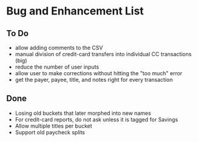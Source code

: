 # Bug and Enhancement List

## To Do

- allow adding comments to the CSV
- manual division of credit-card transfers into individual CC transactions (big)
- reduce the number of user inputs
- allow user to make corrections without hitting the "too much" error
- get the payer, payee, title, and notes right for every transaction

## Done

- Losing old buckets that later morphed into new names
- For credit-card reports, do not ask unless it is tagged for Savings
- Allow multiple titles per bucket
- Support old paycheck splits
